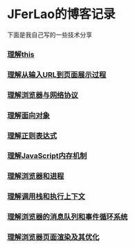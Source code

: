 # JFerLao的博客记录

下面是我自己写的一些技术分享

### [理解this](/理解this)

### [理解从输入URL到页面展示过程](/理解从输入URL到页面展示过程)

### [理解浏览器与网络协议](/理解浏览器与网络协议)

### [理解面向对象](/理解面向对象)

### [理解正则表达式](/理解正则表达式)

### [理解JavaScript内存机制](/理解js内存机制)

### [理解浏览器和进程](/理解浏览器和进程)

### [理解调用栈和执行上下文](/理解调用栈和执行上下文)

### [理解浏览器的消息队列和事件循环系统](/理解浏览器的消息队列和事件循环系统.md)

### [理解浏览器页面渲染及其优化](/理解浏览器页面及其优化.md)